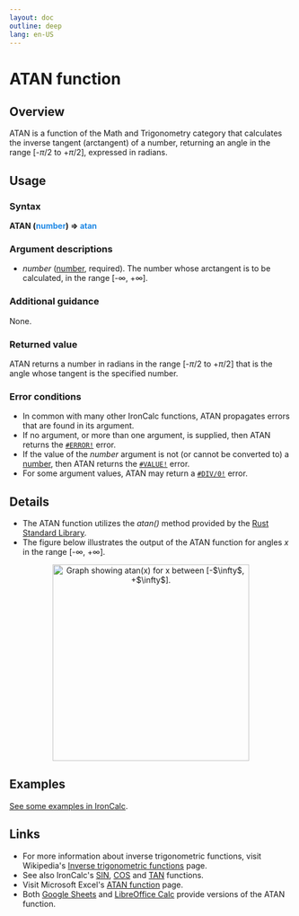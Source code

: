 ```yaml
---
layout: doc
outline: deep
lang: en-US
---
```


# ATAN function
## Overview
ATAN is a function of the Math and Trigonometry category that calculates the inverse tangent (arctangent) of a number, returning an angle in the range [-$\pi$/2 to +$\pi$/2], expressed in radians.
## Usage
### Syntax
**ATAN (<span title="Number" style="color:#1E88E5">number</span>) => <span title="Number" style="color:#1E88E5">atan</span>**
### Argument descriptions
* *number* ([number](/features/value-types#numbers), required). The number whose arctangent is to be calculated, in the range [-$\infty$, +$\infty$]. 
### Additional guidance
None.
### Returned value
ATAN returns a number in radians in the range [-$\pi$/2 to +$\pi$/2] that is the angle whose tangent is the specified number.
### Error conditions
* In common with many other IronCalc functions, ATAN propagates errors that are found in its argument.
* If no argument, or more than one argument, is supplied, then ATAN returns the [`#ERROR!`](/features/error-types.md#error) error.
* If the value of the *number* argument is not (or cannot be converted to) a [number](/features/value-types#numbers), then ATAN returns the [`#VALUE!`](/features/error-types.md#value) error.
* For some argument values, ATAN may return a [`#DIV/0!`](/features/error-types.md#div-0) error.
<!--@include: ../markdown-snippets/error-type-details.txt-->
## Details
* The ATAN function utilizes the *atan()* method provided by the [Rust Standard Library](https://doc.rust-lang.org/std/).
* The figure below illustrates the output of the ATAN function for angles $x$ in the range [-$\infty$, +$\infty$].
<center><img src="/functions/images/arctangent-curve.png" width="350" alt="Graph showing atan(x) for x between [-$\infty$, +$\infty$]."></center>

## Examples
[See some examples in IronCalc](https://app.ironcalc.com/?example=atan).

## Links
* For more information about inverse trigonometric functions, visit Wikipedia's [Inverse trigonometric functions](https://en.wikipedia.org/wiki/Inverse_trigonometric_functions) page.
* See also IronCalc's [SIN](/functions/math_and_trigonometry/sin), [COS](/functions/math_and_trigonometry/cos) and [TAN](/functions/math_and_trigonometry/tan) functions.
* Visit Microsoft Excel's [ATAN function](https://support.microsoft.com/en-us/office/atan-function-50746fa8-630a-406b-81d0-4a2aed395543) page.
* Both [Google Sheets](https://support.google.com/docs/answer/3093395) and [LibreOffice Calc](https://wiki.documentfoundation.org/Documentation/Calc_Functions/ATAN) provide versions of the ATAN function.
